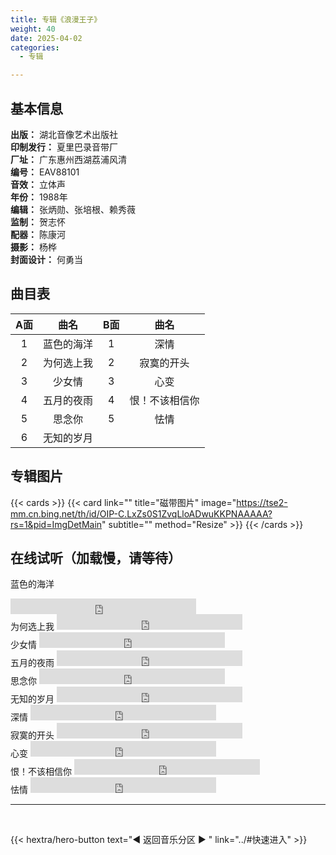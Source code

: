 ```yaml
---
title: 专辑《浪漫王子》
weight: 40
date: 2025-04-02
categories:
  - 专辑

---
```



## 基本信息

**出版：** 湖北音像艺术出版社<br>
**印制发行：** 夏里巴录音带厂<br>
**厂址：** 广东惠州西湖荔浦风清<br>
**编号：** EAV88101<br>
**音效：** 立体声<br>
**年份：** 1988年<br>
**编辑：** 张炳勋、张培根、赖秀薇<br>
**监制：** 贺志怀<br>
**配器：** 陈康河<br>
**摄影：** 杨桦<br>
**封面设计：** 何勇当

## 曲目表

|A面|曲名|B面|曲名|
|:-----:|:-----:|:-----:|:-----:|
|1|蓝色的海洋|1|深情|
|2|为何选上我|2|寂寞的开头|
|3|少女情|3|心变|
|4|五月的夜雨|4|恨！不该相信你|
|5|思念你|5|怯情|
|6|无知的岁月|||


## 专辑图片

{{< cards >}}
  {{< card link="" title="磁带图片" image="https://tse2-mm.cn.bing.net/th/id/OIP-C.LxZs0S1ZvqLloADwuKKPNAAAAA?rs=1&pid=ImgDetMain" subtitle="" method="Resize" >}}
{{< /cards >}}


## 在线试听（加载慢，请等待）

蓝色的海洋
<iframe src="https://www.opendrive.com/player/NzNfOTAxMzU0ODNfQzh3cmk" height="25" width="297" style="border:0" scrolling="no" frameborder="0" allowtransparency="true"></iframe>

<br>
为何选上我
<iframe src="https://www.opendrive.com/player/NzNfOTAxMzU1MDVfR0lWMTM" height="25" width="297" style="border:0" scrolling="no" frameborder="0" allowtransparency="true"></iframe>

<br>
少女情
<iframe src="https://www.opendrive.com/player/NzNfOTAxMzU0OTdfVDNSc1k" height="25" width="297" style="border:0" scrolling="no" frameborder="0" allowtransparency="true"></iframe>

<br>
五月的夜雨
<iframe src="https://www.opendrive.com/player/NzNfOTAxMzU1MjhfVmx3S0Y" height="25" width="297" style="border:0" scrolling="no" frameborder="0" allowtransparency="true"></iframe>

<br>
思念你
<iframe src="https://www.opendrive.com/player/NzNfOTAxMzU0OTlfYzBYMkc" height="25" width="297" style="border:0" scrolling="no" frameborder="0" allowtransparency="true"></iframe>

<br>
无知的岁月
<iframe src="https://www.opendrive.com/player/NzNfOTAxMzU1MTVfbkpjMFc" height="25" width="297" style="border:0" scrolling="no" frameborder="0" allowtransparency="true"></iframe>

<br>
深情
<iframe src="https://www.opendrive.com/player/NzNfOTAwMDAyODhfRWE5OGo" height="25" width="297" style="border:0" scrolling="no" frameborder="0" allowtransparency="true"></iframe>

<br>
寂寞的开头
<iframe src="https://www.opendrive.com/player/NzNfOTAwMDAzNDZfeU44TlM" height="25" width="297" style="border:0" scrolling="no" frameborder="0" allowtransparency="true"></iframe>

<br>
心变
<iframe src="https://www.opendrive.com/player/NzNfOTAwMDAzMjVfa0lwSFg" height="25" width="297" style="border:0" scrolling="no" frameborder="0" allowtransparency="true"></iframe>

<br>
恨！不该相信你
<iframe src="https://www.opendrive.com/player/NzNfOTAwMDAzMzhfWkRIZkE" height="25" width="297" style="border:0" scrolling="no" frameborder="0" allowtransparency="true"></iframe>

<br>
怯情
<iframe src="https://www.opendrive.com/player/NzNfOTAwMDAzNjZfdGhVZmY" height="25" width="297" style="border:0" scrolling="no" frameborder="0" allowtransparency="true"></iframe>

<br>
<hr>
<br>

{{< hextra/hero-button text="◀ 返回音乐分区 ▶ " link="../#快速进入" >}}